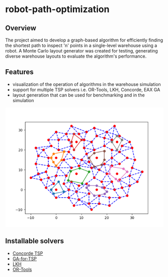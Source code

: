 # robot-path-optimization

## Overview 
The project aimed to develop a graph-based algorithm for efficiently finding the shortest path to inspect 'n' points in a single-level warehouse using a robot. A Monte Carlo layout generator was created for testing, generating diverse warehouse layouts to evaluate the algorithm's performance.
## Features
* visualization of the operation of algorithms in the warehouse simulation
* support for multiple TSP solvers i.e. OR-Tools, LKH, Concorde, EAX GA
* layout generation that can be used for benchmarking and in the simulation


![example layout](images/layout.png "Example generated layout")

## Installable solvers
* [Concorde TSP](https://www.math.uwaterloo.ca/tsp/concorde/downloads/downloads.htm)
* [GA-for-TSP](https://github.com/lccasagrande/TSP-GA)
* [LKH](http://webhotel4.ruc.dk/~keld/research/LKH/)
* [OR-Tools](https://developers.google.com/optimization/install)
